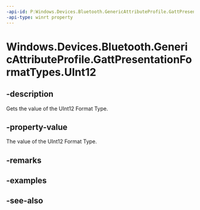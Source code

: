 ```yaml
---
-api-id: P:Windows.Devices.Bluetooth.GenericAttributeProfile.GattPresentationFormatTypes.UInt12
-api-type: winrt property
---
```


<!-- Property syntax
public byte UInt12 { get; }
-->

# Windows.Devices.Bluetooth.GenericAttributeProfile.GattPresentationFormatTypes.UInt12

## -description
Gets the value of the UInt12 Format Type.

## -property-value
The value of the UInt12 Format Type.

## -remarks

## -examples

## -see-also
